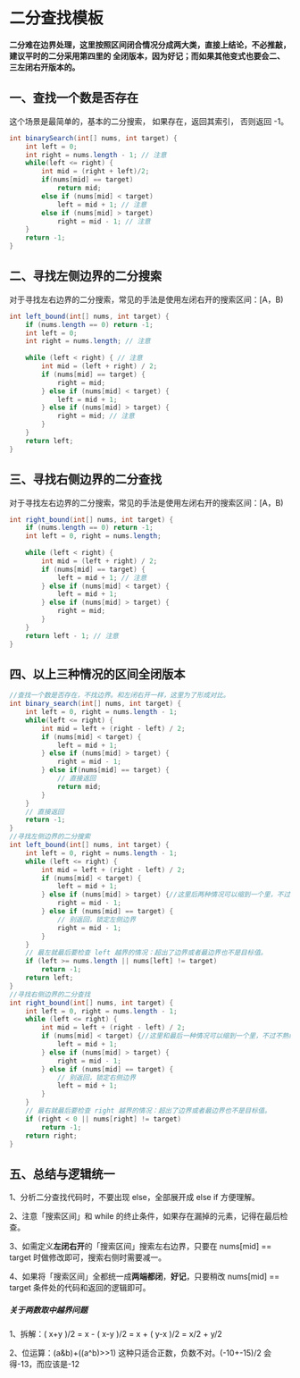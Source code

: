 # 二分查找模板

**二分难在边界处理，这里按照区间闭合情况分成两大类，直接上结论，不必推敲，建议平时的二分采用第四里的 全闭版本，因为好记；而如果其他变式也要会二、三左闭右开版本的。**



## 一、查找一个数是否存在

这个场景是最简单的，基本的二分搜索， 如果存在，返回其索引， 否则返回 -1。 

```java
int binarySearch(int[] nums, int target) {
	int left = 0;
	int right = nums.length - 1; // 注意
	while(left <= right) {
		int mid = (right + left)/2;
		if(nums[mid] == target)
			return mid;
		else if (nums[mid] < target)
			left = mid + 1; // 注意
		else if (nums[mid] > target)
			right = mid - 1; // 注意
	}
	return -1;
}
```
## 二、寻找左侧边界的二分搜索

对于寻找左右边界的二分搜索，常见的手法是使用左闭右开的搜索区间：[A，B)

```java
int left_bound(int[] nums, int target) {
    if (nums.length == 0) return -1;
    int left = 0;
    int right = nums.length; // 注意
    
    while (left < right) { // 注意
        int mid = (left + right) / 2;
        if (nums[mid] == target) {
            right = mid;
        } else if (nums[mid] < target) {
            left = mid + 1;
        } else if (nums[mid] > target) {
            right = mid; // 注意
        }
    }
    return left;
}
```
## 三、寻找右侧边界的二分查找

对于寻找左右边界的二分搜索，常见的手法是使用左闭右开的搜索区间：[A，B)

```java
int right_bound(int[] nums, int target) {
    if (nums.length == 0) return -1;
    int left = 0, right = nums.length;
    
    while (left < right) {
        int mid = (left + right) / 2;
        if (nums[mid] == target) {
            left = mid + 1; // 注意
        } else if (nums[mid] < target) {
            left = mid + 1;
        } else if (nums[mid] > target) {
            right = mid;
        }
    }
    return left - 1; // 注意
}
```
## 四、以上三种情况的区间全闭版本

````java
//查找一个数是否存在，不找边界。和左闭右开一样，这里为了形成对比。
int binary_search(int[] nums, int target) {
    int left = 0, right = nums.length - 1; 
    while(left <= right) {
        int mid = left + (right - left) / 2;
        if (nums[mid] < target) {
            left = mid + 1;
        } else if (nums[mid] > target) {
            right = mid - 1; 
        } else if(nums[mid] == target) {
            // 直接返回
            return mid;
        }
    }
    // 直接返回
    return -1;
}
//寻找左侧边界的二分搜索
int left_bound(int[] nums, int target) {
    int left = 0, right = nums.length - 1;
    while (left <= right) {
        int mid = left + (right - left) / 2;
        if (nums[mid] < target) {
            left = mid + 1;
        } else if (nums[mid] > target) {//这里后两种情况可以缩到一个里，不过不熟练就不要缩了。
            right = mid - 1;
        } else if (nums[mid] == target) {
            // 别返回，锁定左侧边界
            right = mid - 1;
        }
    }
    // 最左就最后要检查 left 越界的情况：超出了边界或者最边界也不是目标值。
    if (left >= nums.length || nums[left] != target)
        return -1;
    return left;
}
//寻找右侧边界的二分查找
int right_bound(int[] nums, int target) {
    int left = 0, right = nums.length - 1;
    while (left <= right) {
        int mid = left + (right - left) / 2;
        if (nums[mid] < target) {//这里和最后一种情况可以缩到一个里，不过不熟练就不要缩了。
            left = mid + 1;
        } else if (nums[mid] > target) {
            right = mid - 1;
        } else if (nums[mid] == target) {
            // 别返回，锁定右侧边界
            left = mid + 1;
        }
    }
    // 最右就最后要检查 right 越界的情况：超出了边界或者最边界也不是目标值。
    if (right < 0 || nums[right] != target)
        return -1;
    return right;
}
````

## 五、总结与逻辑统一

1、分析二分查找代码时，不要出现 else，全部展开成 else if 方便理解。

2、注意「搜索区间」和 while 的终止条件，如果存在漏掉的元素，记得在最后检查。

3、如需定义**左闭右开**的「搜索区间」搜索左右边界，只要在 nums[mid] == target 时做修改即可，搜索右侧时需要减一。

4、如果将「搜索区间」全都统一成**两端都闭**，**好记**，只要稍改 nums[mid] == target 条件处的代码和返回的逻辑即可。

##### 关于两数取中越界问题

1、拆解：( x+y )/2  = x - ( x-y )/2 = x + ( y-x )/2 = x/2 + y/2

2、位运算：(a&b)+((a^b)>>1)	这种只适合正数，负数不对。(-10+-15)/2 会得-13，而应该是-12